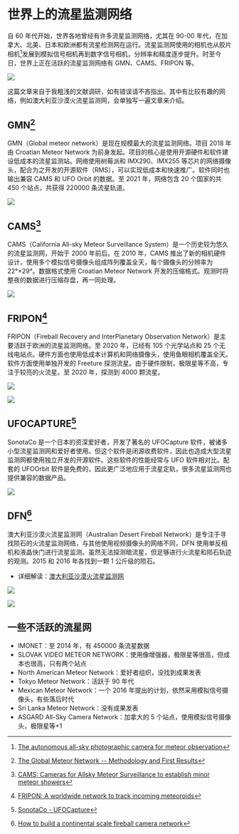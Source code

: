 # 世界上的流星监测网络

自 60 年代开始，世界各地曾经有许多流星监测网络，尤其在 90-00 年代，在加拿大、北美、日本和欧洲都有流星检测网在运行。流星监测网使用的相机也从胶片相机[^1]发展到模拟信号相机再到数字信号相机，分辨率和精度逐步提升。时至今日，世界上正在活跃的流星监测网络有 GMN、CAMS、FRIPON 等。

![](image/20220927192625.png)

这篇文章来自于我粗浅的文献调研，如有错误请不吝指出。其中有比较有趣的网络，例如澳大利亚沙漠火流星监测网，会单独写一遍文章来介绍。

## GMN[^2]

GMN（Global meteor network）是现在规模最大的流星监测网络。项目 2018 年由 Croatian Meteor Network 为前身发起。项目的核心是使用开源硬件和软件建设低成本的流星监测站。网络使用树莓派和 IMX290、IMX255 等芯片的网络摄像头，配合为之开发的开源软件（RMS），可以实现低成本和快速推广。软件同时也输出兼容 CAMS 和 UFO Orbit 的数据。至 2021 年，网络包含 20 个国家的共 450 个站点，共获得 220000 条流星轨道。

![](image/20220928044105.png)

## CAMS[^3]

CAMS（California All-sky Meteor Surveillance System）是一个历史较为悠久的流星监测网，开始于 2000 年前后。在 2010 年，CAMS 推出了新的相机硬件设计，使用多个模拟信号摄像头组成阵列覆盖全天，每个摄像头的分辨率为 22°×29°。数据格式使用 Croatian Meteor Network 开发的压缩格式。观测时将整夜的数据进行压缩存盘，再一同处理。

![](image/20220928044243.png)

## FRIPON[^4]

FRIPON（Fireball Recovery and InterPlanetary Observation Network）是主要活跃于欧洲的流星监测网络。至 2020 年，已经有 105 个光学站点和 25 个无线电站点。硬件方面也使用低成本计算机和网络摄像头，使用鱼眼相机覆盖全天。软件方面使用单独开发的 Freeture 探测流星。由于硬件限制，极限星等不高，专注于较亮的火流星。至 2020 年，探测到 4000 颗流星。

![](image/20220928044158.png)

![](image/20220928044306.png)

## UFOCAPTURE[^5]

SonotaCo 是一个日本的资深爱好者，开发了著名的 UFOCapture 软件，被诸多小型流星监测网和爱好者使用。但这个软件是闭源收费软件，因此也造成大型流星监测网都使用独立开发的开源软件。这些软件的性能经常与 UFO 软件相对比。配套的 UFOOrbit 软件是免费的，因此更广泛地应用于流星定轨，很多流星监测网也提供兼容的数据产品。

![](image/20220928044337.png)

## DFN[^6]

澳大利亚沙漠火流星监测网（Australian Desert Fireball Network）是专注于寻找陨石的火流星监测网络，与其他使用视频摄像头的网络不同，DFN 使用单反相机和液晶快门进行流星监测。虽然无法探测暗流星，但足够进行火流星和陨石轨迹的观测。2015 和 2016 年各找到一颗 1 公斤级的陨石。

- 详细解读：[澳大利亚沙漠火流星监测网](DFN.md)

![](image/20220928044425.png)

![](image/20220928044448.png)

## 一些不活跃的流星网

- IMONET：至 2014 年，有 450000 条流星数据
- SLOVAK VIDEO METEOR NETWORK：使用像增强器，极限星等很高，但成本也很高，只有两个站点
- North American Meteor Network：爱好者组织，没找到成果发表
- Tokyo Meteor Network：活跃于 90 年代
- Mexican Meteor Network：一个 2016 年提出的计划，依然采用模拟信号摄像头，有些落后时代
- Sri Lanka Meteor Network：没有成果发表
- ASGARD All-Sky Camera Network：加拿大的 5 个站点，使用模拟信号摄像头，极限星等+1

[^1]: [The autonomous all-sky photographic camera for meteor observation](https://ui.adsabs.harvard.edu/abs/2002ESASP.500..257S/abstract)
[^2]: [The Global Meteor Network -- Methodology and First Results](https://arxiv.org/abs/2107.12335)
[^3]: [CAMS: Cameras for Allsky Meteor Surveillance to establish minor meteor showers](https://www.sciencedirect.com/science/article/pii/S0019103511003290)
[^4]: [FRIPON: A worldwide network to track incoming meteoroids](https://www.aanda.org/articles/aa/full_html/2020/12/aa38649-20/aa38649-20.html)
[^5]: [SonotaCo - UFOCapture](http://sonotaco.com/soft/e_index.html)
[^6]: [How to build a continental scale fireball camera network](https://link.springer.com/article/10.1007/s10686-017-9532-7)
